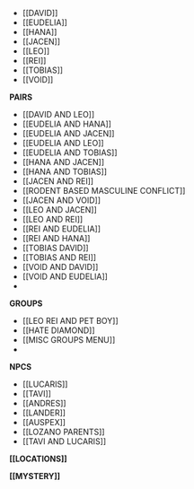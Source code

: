 - [[DAVID]]
- [[EUDELIA]]
- [[HANA]]
- [[JACEN]]
- [[LEO]]
- [[REI]]
- [[TOBIAS]]
- [[VOID]]

**PAIRS**
- [[DAVID AND LEO]]
- [[EUDELIA AND HANA]]
- [[EUDELIA AND JACEN]]
- [[EUDELIA AND LEO]]
- [[EUDELIA AND TOBIAS]]
- [[HANA AND JACEN]]
- [[HANA AND TOBIAS]]
- [[JACEN AND REI]]
- [[RODENT BASED MASCULINE CONFLICT]]
- [[JACEN AND VOID]]
- [[LEO AND JACEN]]
- [[LEO AND REI]]
- [[REI AND EUDELIA]]
- [[REI AND HANA]]
- [[TOBIAS DAVID]]
- [[TOBIAS AND REI]]
- [[VOID AND DAVID]]
- [[VOID AND EUDELIA]]
- 


**GROUPS**
- [[LEO REI AND PET BOY]]
- [[HATE DIAMOND]]
- [[MISC GROUPS MENU]]
- 
**NPCS**
- [[LUCARIS]]
- [[TAVI]]
-  [[ANDRES]]
- [[LANDER]]
- [[AUSPEX]]
- [[LOZANO PARENTS]]
- [[TAVI AND LUCARIS]]

**[[LOCATIONS]]**

**[[MYSTERY]]**